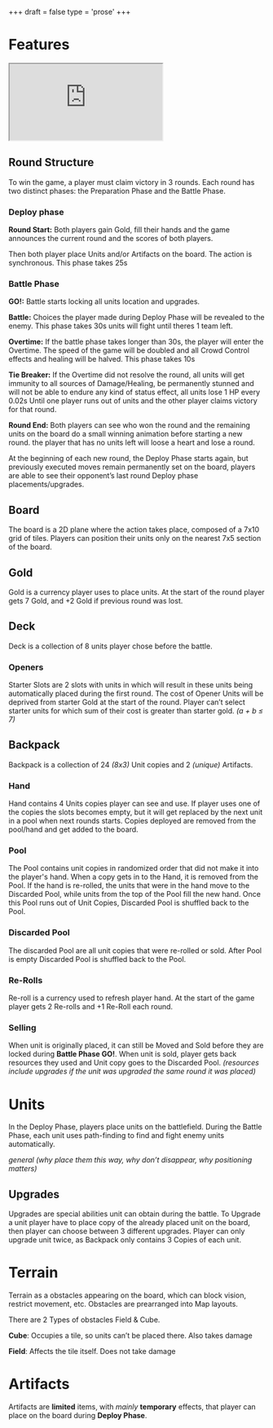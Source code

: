 ﻿+++
draft = false
type = 'prose'
+++

<div class="lg:max-w-7xl lg:mx-auto my-6 lg:my-10 px-4 lg:px-8 w-full">
	<h1 class="text-4xl font-bold mb-6">Features</h1>
	<iframe src="https://www.youtube.com/embed/3UQ099i5gHw?autoplay=1" allowfullscreen allow='autoplay'></iframe>
</div>

## Round Structure

To win the game, a player must claim victory in 3 rounds. Each round has two distinct phases: the Preparation Phase and the Battle Phase.

### **Deploy phase**

**Round Start:** Both players gain Gold, fill their hands and the game announces the current round and the scores of both players.

Then both player place Units and/or Artifacts on the board. The action is synchronous. This phase takes 25s

### **Battle Phase**

**GO!:** Battle starts locking all units location and upgrades.

**Battle:** Choices the player made during Deploy Phase will be revealed to the enemy. This phase takes 30s units will fight until theres 1 team left.

**Overtime:** If the battle phase takes longer than 30s, the player will enter the Overtime. The speed of the game will be doubled and all Crowd Control effects and healing will be halved. This phase takes 10s

**Tie Breaker:** If the Overtime did not resolve the round, all units will get immunity to all sources of Damage/Healing, be permanently stunned and will not be able to endure any kind of status effect, all units lose 1 HP every 0.02s Until one player runs out of units and the other player claims victory for that round.

**Round End:** Both players can see who won the round and the remaining units on the board do a small winning animation before starting a new round. the player that has no units left will loose a heart and lose a round.

At the beginning of each new round, the Deploy Phase starts again, but previously executed moves remain permanently set on the board, players are able to see their opponent’s last round Deploy phase placements/upgrades.

## Board

The board is a 2D plane where the action takes place, composed of a 7x10 grid of tiles. Players can position their units only on the nearest 7x5 section of the board.

## Gold

Gold is a currency player uses to place units. At the start of the round player gets 7 Gold, and +2 Gold if previous round was lost.

## Deck

Deck is a collection of 8 units player chose before the battle.
### Openers

Starter Slots are 2 slots with units in which will result in these units being automatically placed during the first round. The cost of Opener Units will be deprived from starter Gold at the start of the round. Player can’t select starter units for which sum of their cost is greater than starter gold. *(a + b ≤ 7)*

## Backpack

Backpack is a collection of 24 *(8x3)* Unit copies and 2 *(unique)* Artifacts.

### Hand

Hand contains 4 Units copies player can see and use. If player uses one of the copies the slots becomes empty, but it will get replaced by the next unit in a pool when next rounds starts. Copies deployed are removed from the pool/hand and get added to the board.

### Pool

The Pool contains unit copies in randomized order that did not make it into the player's hand. When a copy gets in to the Hand, it is removed from the Pool. If the hand is re-rolled, the units that were in the hand move to the Discarded Pool, while units from the top of the Pool fill the new hand. Once this Pool runs out of Unit Copies, Discarded Pool is shuffled back to the Pool.

### **Discarded Pool**

The discarded Pool are all unit copies that were re-rolled or sold. After Pool is empty Discarded Pool is shuffled back to the Pool.

### Re-Rolls

Re-roll is a currency used to refresh player hand. At the start of the game player gets 2 Re-rolls and +1 Re-Roll each round.

### Selling

When unit is originally placed, it can still be Moved and Sold before they are locked during **Battle Phase GO!**. When unit is sold, player gets back resources they used and Unit copy goes to the Discarded Pool. *(resources include upgrades if the unit was upgraded the same round it was placed)*

# Units

In the Deploy Phase, players place units on the battlefield. During the Battle Phase, each unit uses path-finding to find and fight enemy units automatically.

*general (why place them this way, why don’t disappear, why positioning matters)*

## Upgrades

Upgrades are special abilities unit can obtain during the battle. To Upgrade a unit player have to place copy of the already placed unit on the board, then player can choose between 3 different upgrades. Player can only upgrade unit twice, as Backpack only contains 3 Copies of each unit.

# Terrain

Terrain as a obstacles appearing on the board, which can block vision, restrict movement, etc. Obstacles are prearranged into Map layouts.

There are 2 Types of obstacles Field & Cube.

**Cube**: Occupies a tile, so units can’t be placed there. Also takes damage

**Field**: Affects the tile itself. Does not take damage

# Artifacts

Artifacts are **limited** items, with *mainly*  **temporary** effects, that player can place on the board during **Deploy Phase**.
